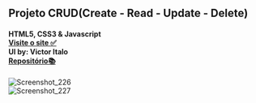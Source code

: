 ## Projeto CRUD(Create - Read - Update - Delete)
#### HTML5, CSS3 & Javascript <br>[Visite o site ✅](https://chic-lamington-568bf1.netlify.app/index.html)  <br>UI by: Victor Italo<br> [Repositório📚](https://github.com/Victoritalo/vanillaJS-Projects/tree/main/atividadeCrud)

![Screenshot_226](https://user-images.githubusercontent.com/108995269/235279463-fab5559a-0a0b-4701-bab9-eb4d378cbc65.png) <br>
![Screenshot_227](https://user-images.githubusercontent.com/108995269/235279582-be7c78c5-3db6-44de-a029-c3fa269feb58.png)

## 